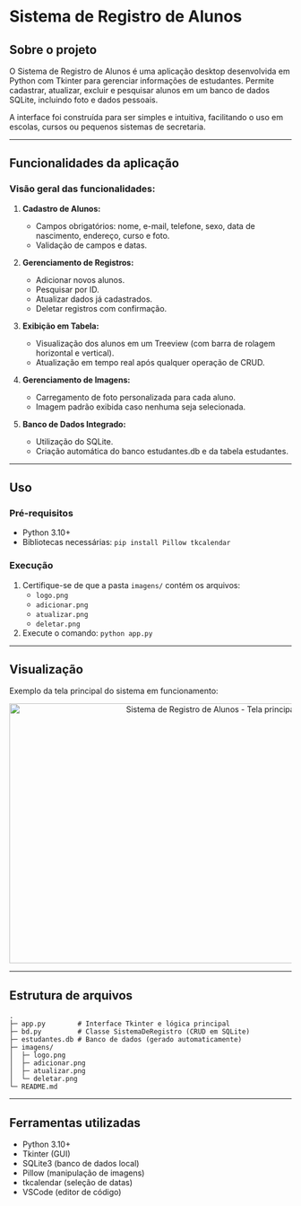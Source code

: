 # Sistema de Registro de Alunos

## Sobre o projeto
O Sistema de Registro de Alunos é uma aplicação desktop desenvolvida em Python com Tkinter para gerenciar informações de estudantes.
Permite cadastrar, atualizar, excluir e pesquisar alunos em um banco de dados SQLite, incluindo foto e dados pessoais.

A interface foi construída para ser simples e intuitiva, facilitando o uso em escolas, cursos ou pequenos sistemas de secretaria.

---

## Funcionalidades da aplicação

### Visão geral das funcionalidades:
1. **Cadastro de Alunos:**
   - Campos obrigatórios: nome, e-mail, telefone, sexo, data de nascimento, endereço, curso e foto.
   - Validação de campos e datas.

2. **Gerenciamento de Registros:**
   - Adicionar novos alunos.
   - Pesquisar por ID.
   - Atualizar dados já cadastrados.
   - Deletar registros com confirmação.

3. **Exibição em Tabela:**
   - Visualização dos alunos em um Treeview (com barra de rolagem horizontal e vertical).
   - Atualização em tempo real após qualquer operação de CRUD.

4. **Gerenciamento de Imagens:**
   - Carregamento de foto personalizada para cada aluno.
   - Imagem padrão exibida caso nenhuma seja selecionada.

5. **Banco de Dados Integrado:**
   - Utilização do SQLite.
   - Criação automática do banco estudantes.db e da tabela estudantes.

---

## Uso

### Pré-requisitos
- Python 3.10+
- Bibliotecas necessárias: ```pip install Pillow tkcalendar```

### Execução
1. Certifique-se de que a pasta ```imagens/``` contém os arquivos:
   - ```logo.png```
   - ```adicionar.png```
   - ```atualizar.png```
   - ```deletar.png```
2. Execute o comando: ```python app.py```

---

## Visualização
Exemplo da tela principal do sistema em funcionamento:

<p align="center">
  <img width="705" height="463" alt="Sistema de Registro de Alunos - Tela principal" src="https://github.com/user-attachments/assets/4c95ea9a-19fd-411f-b030-c65cf2cd54ae" />
</p>


---

## Estrutura de arquivos

  ```
.
├─ app.py        # Interface Tkinter e lógica principal
├─ bd.py         # Classe SistemaDeRegistro (CRUD em SQLite)
├─ estudantes.db # Banco de dados (gerado automaticamente)
├─ imagens/
│  ├─ logo.png
│  ├─ adicionar.png
│  ├─ atualizar.png
│  └─ deletar.png
└─ README.md

  ```

---

## Ferramentas utilizadas

- Python 3.10+
- Tkinter (GUI)
- SQLite3 (banco de dados local)
- Pillow (manipulação de imagens)
- tkcalendar (seleção de datas)
- VSCode (editor de código)
